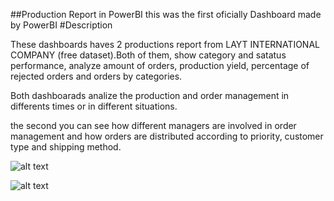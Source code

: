 ##Production Report in PowerBI
this was the first oficially Dashboard made by PowerBI
#Description

These  dashboards haves 2 productions report from LAYT INTERNATIONAL COMPANY (free dataset).Both of them, show category and satatus performance, analyze amount of orders, production yield, percentage of  rejected orders and orders by categories.


Both dashboarads analize the production and order management in differents times or in different situations.

 the second you can see how different managers are involved in order management and how orders are distributed according to priority, customer type and shipping method.



![alt text](image.png)

![alt text](image-1.png)
